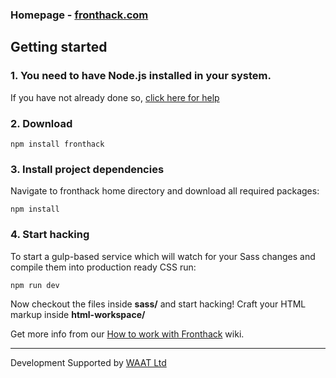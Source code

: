 ### Homepage - [fronthack.com](http://fronthack.com/)

## Getting started

### 1. You need to have Node.js installed in your system.

If you have not already done so, [click here for help](https://nodejs.org/en/download/package-manager/)


### 2. Download

```
npm install fronthack
```


### 3. Install project dependencies

Navigate to fronthack home directory and download all required packages:
```
npm install
```


### 4. Start hacking

To start a gulp-based service which will watch for your Sass changes and compile them into production ready CSS run:

```
npm run dev
```
Now checkout the files inside **sass/** and start hacking! Craft your HTML markup inside **html-workspace/**

Get more info from our [How to work with Fronthack](https://github.com/frontcraft/fronthack/wiki/1.-How-to-work-with-Fronthack) wiki.

----------

Development Supported by [WAAT Ltd](http://waat.eu)
